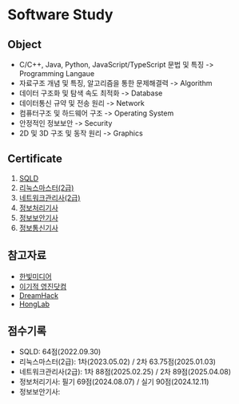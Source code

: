 # Software Study

## Object
- C/C++, Java, Python, JavaScript/TypeScript 문법 및 특징 -> Programming Langaue
- 자료구조 개념 및 특징, 알고리즘을 통한 문제해결력 -> Algorithm
- 데이터 구조화 및 탐색 속도 최적화 -> Database
- 데이터통신 규약 및 전송 원리 -> Network
- 컴퓨터구조 및 하드웨어 구조 -> Operating System
- 안정적인 정보보안 -> Security
- 2D 및 3D 구조 및 동작 원리 -> Graphics

## Certificate
1) [SQLD]()
2) [리눅스마스터(2급)]()
3) [네트워크관리사(2급)]()
4) [정보처리기사]()
5) [정보보안기사]()
6) [정보통신기사]()

## 참고자료
- [한빛미디어]()
- [이기적 영진닷컴]()
- [DreamHack]()
- [HongLab]()

## 점수기록
- SQLD: 64점(2022.09.30)
- 리눅스마스터(2급): 1차(2023.05.02) / 2차 63.75점(2025.01.03)
- 네트워크관리사(2급): 1차 88점(2025.02.25) / 2차 89점(2025.04.08)
- 정보처리기사: 필기 69점(2024.08.07) / 실기 90점(2024.12.11)
- 정보보안기사:
